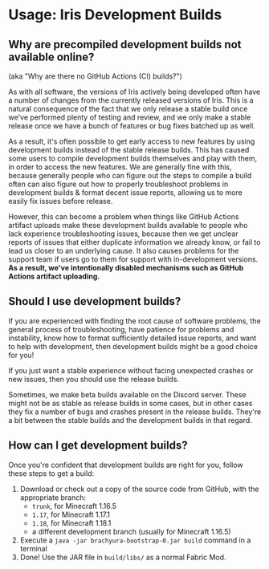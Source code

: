 # Usage: Iris Development Builds

## Why are precompiled development builds not available online?

(aka "Why are there no GitHub Actions (CI) builds?")

As with all software, the versions of Iris actively being developed often have a number of changes from the currently released versions of Iris. This is a natural consequence of the fact that we only release a stable build once we've performed plenty of testing and review, and we only make a stable release once we have a bunch of features or bug fixes batched up as well.

As a result, it's often possible to get early access to new features by using development builds instead of the stable release builds. This has caused some users to compile development builds themselves and play with them, in order to access the new features. We are generally fine with this, because generally people who can figure out the steps to compile a build often can also figure out how to properly troubleshoot problems in development builds & format decent issue reports, allowing us to more easily fix issues before release.

However, this can become a problem when things like GitHub Actions artifact uploads make these development builds available to people who lack experience troubleshooting issues, because then we get unclear reports of issues that either duplicate information we already know, or fail to lead us closer to an underlying cause. It also causes problems for the support team if users go to them for support with in-development versions. **As a result, we've intentionally disabled mechanisms such as GitHub Actions artifact uploading.**


## Should I use development builds?

If you are experienced with finding the root cause of software problems, the general process of troubleshooting, have patience for problems and instability, know how to format sufficiently detailed issue reports, and want to help with development, then development builds might be a good choice for you!

If you just want a stable experience without facing unexpected crashes or new issues, then you should use the release builds.

Sometimes, we make beta builds available on the Discord server. These might not be as stable as release builds in some cases, but in other cases they fix a number of bugs and crashes present in the release builds. They're a bit between the stable builds and the development builds in that regard.


## How can I get development builds?

Once you're confident that development builds are right for you, follow these steps to get a build:

1. Download or check out a copy of the source code from GitHub, with the appropriate branch:
    - `trunk`, for Minecraft 1.16.5
    - `1.17`, for Minecraft 1.17.1
    - `1.18`, for Minecraft 1.18.1
    - a different development branch (usually for Minecraft 1.16.5)
2. Execute a `java -jar brachyura-bootstrap-0.jar build` command in a terminal
3. Done! Use the JAR file in `build/libs/` as a normal Fabric Mod.
